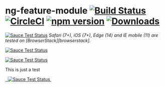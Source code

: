 
# ng-feature-module  [![Build Status](https://travis-ci.org/my-own-company/ng-feature-module.svg?branch=master)](https://travis-ci.org/my-own-company/ng-feature-module) [![CircleCI](https://circleci.com/gh/my-own-company/ng-feature-module/tree/master.svg?style=shield)](https://circleci.com/gh/my-own-company/ng-feature-module/tree/master) [![npm version](https://badge.fury.io/js/ng-feature-module.svg)](https://badge.fury.io/js/ng-feature-module) [![Downloads](http://img.shields.io/npm/dm/angular2.svg)](https://npmjs.org/package/angular2)
[![Sauce Test Status](https://saucelabs.com/browser-matrix/angular2-ci.svg)](https://saucelabs.com/u/angular2-ci)
*Safari (7+), iOS (7+), Edge (14) and IE mobile (11) are tested on [BrowserStack][browserstack].*

[![Sauce Test Status](https://saucelabs.com/browser-matrix/pixelbits-mk.svg)](https://saucelabs.com/u/pixelbits-mk)

[![Sauce Test Status](https://saucelabs.com/buildstatus/pixelbits-mk)](https://saucelabs.com/u/pixelbits-mk)

This is just a test

<a href="https://saucelabs.com/u/pixelbits-mk">
  <img src="https://saucelabs.com/browser-matrix/pixelbits-mk.svg" alt="Sauce Test Status"/>
</a> 
